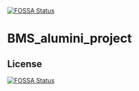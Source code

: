[![FOSSA Status](https://app.fossa.com/api/projects/git%2Bgithub.com%2FAedenThomas%2FBMS_alumini_project.svg?type=shield)](https://app.fossa.com/projects/git%2Bgithub.com%2FAedenThomas%2FBMS_alumini_project?ref=badge_shield)

# BMS_alumini_project

## License
[![FOSSA Status](https://app.fossa.com/api/projects/git%2Bgithub.com%2FAedenThomas%2FBMS_alumini_project.svg?type=large)](https://app.fossa.com/projects/git%2Bgithub.com%2FAedenThomas%2FBMS_alumini_project?ref=badge_large)
